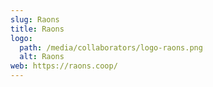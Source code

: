 ```yaml
---
slug: Raons
title: Raons
logo:
  path: /media/collaborators/logo-raons.png
  alt: Raons
web: https://raons.coop/
---
```

